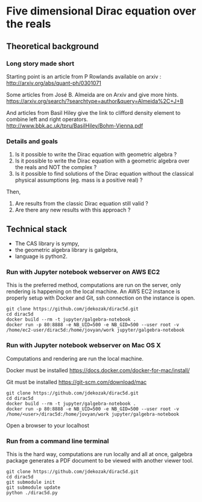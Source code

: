 # Five dimensional Dirac equation over the reals
## Theoretical background
### Long story made short
Starting point is an article from P Rowlands available on arxiv : http://arxiv.org/abs/quant-ph/0301071

Some articles from José B. Almeida are on Arxiv and give more hints. https://arxiv.org/search/?searchtype=author&query=Almeida%2C+J+B

And articles from Basil Hiley give the link to clifford density element to combine left and right operators. http://www.bbk.ac.uk/tpru/BasilHiley/Bohm-Vienna.pdf

### Details and goals
1. Is it possible to write the Dirac equation with geometric algebra ?
2. Is it possible to write the Dirac equation with a geometric algebra over the reals and NOT the complex ?
3. Is it possible to find solutions of the Dirac equation without the classical physical assumptions (eg. mass is a positive real) ?

Then,
1. Are results from the classic Dirac equation still valid ?
2. Are there any new results with this approach ?
## Technical stack
- The CAS library is sympy,
- the geometric algebra library is galgebra,
- language is python2.
### Run with Jupyter notebook webserver on AWS EC2
This is the preferred method, computations are run on the server, only rendering is happening on the local machine.
An AWS EC2 instance is properly setup with Docker and Git, ssh connection on the instance is open.
```
git clone https://github.com/jdekozak/dirac5d.git
cd dirac5d
docker build --rm -t jupyter/galgebra-notebook .
docker run -p 80:8888 -e NB_UID=500 -e NB_GID=500 --user root -v /home/ec2-user/dirac5d:/home/jovyan/work jupyter/galgebra-notebook
```
### Run with Jupyter notebook webserver on Mac OS X
Computations and rendering are run the local machine.

Docker must be installed https://docs.docker.com/docker-for-mac/install/

Git must be installed https://git-scm.com/download/mac
```
git clone https://github.com/jdekozak/dirac5d.git
cd dirac5d
docker build --rm -t jupyter/galgebra-notebook .
docker run -p 80:8888 -e NB_UID=500 -e NB_GID=500 --user root -v /home/<user>/dirac5d:/home/jovyan/work jupyter/galgebra-notebook
```
Open a browser to your localhost
### Run from a command line terminal
This is the hard way, computations are run locally and all at once, galgebra package generates a PDF document to be viewed with another viewer tool.
```
git clone https://github.com/jdekozak/dirac5d.git
cd dirac5d
git submodule init
git submodule update
python ./dirac5d.py
```

